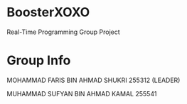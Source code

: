 # BoosterXOXO
Real-Time Programming Group Project

# Group Info

MOHAMMAD FARIS BIN AHMAD SHUKRI 255312 (LEADER)

MUHAMMAD SUFYAN BIN AHMAD KAMAL 255541
